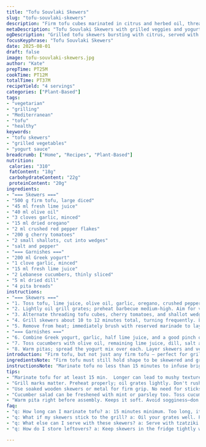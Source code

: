 ```yaml
---
title: "Tofu Souvlaki Skewers"
slug: "tofu-souvlaki-skewers"
description: "Firm tofu cubes marinated in citrus and herbed oil, threaded with colorful bell peppers and shallots, grilled until charred and juicy. Served with a garlicky yogurt-dill sauce and crisp cucumber salad. A vegetarian take on Greek souvlaki, replacing mini peppers with cherry tomatoes and swapping sour cream for Greek yogurt for tang and creaminess. Grilling technique focuses on visual cues, char marks, and firmness. Mentions common substitutions, handling tofu texture, and salvage tips for uneven grilling or sticking. Balanced tartness, spice, smoky aroma, and fresh crunch throughout the dish."
metaDescription: "Tofu Souvlaki Skewers with grilled veggies and yogurt-dill sauce. A vibrant Mediterranean dish perfect for plant-based meals."
ogDescription: "Grilled tofu skewers bursting with citrus, served with tangy yogurt-dill sauce. A hearty vegetarian Mediterranean option."
focusKeyphrase: "Tofu Souvlaki Skewers"
date: 2025-08-01
draft: false
image: tofu-souvlaki-skewers.jpg
author: "Kate"
prepTime: PT25M
cookTime: PT12M
totalTime: PT37M
recipeYield: "4 servings"
categories: ["Plant-Based"]
tags:
- "vegetarian"
- "grilling"
- "Mediterranean"
- "tofu"
- "healthy"
keywords:
- "tofu skewers"
- "grilled vegetables"
- "yogurt sauce"
breadcrumb: ["Home", "Recipes", "Plant-Based"]
nutrition: 
 calories: "310"
 fatContent: "18g"
 carbohydrateContent: "22g"
 proteinContent: "20g"
ingredients:
- "=== Skewers ==="
- "500 g firm tofu, large diced"
- "45 ml fresh lime juice"
- "40 ml olive oil"
- "3 cloves garlic, minced"
- "15 ml dried oregano"
- "2 ml crushed red pepper flakes"
- "200 g cherry tomatoes"
- "2 small shallots, cut into wedges"
- "salt and pepper"
- "=== Garnishes ==="
- "200 ml Greek yogurt"
- "1 clove garlic, minced"
- "15 ml fresh lime juice"
- "2 Lebanese cucumbers, thinly sliced"
- "5 ml dried dill"
- "4 pita breads"
instructions:
- "=== Skewers ==="
- "1. Toss tofu, lime juice, olive oil, garlic, oregano, crushed pepper, salt and pepper in a shallow glass dish or sealable bag. Let sit 20 minutes to absorb citrus brightness; tofu will soften without falling apart. Retain marinade for later."
- "2. Lightly oil grill grates; preheat barbecue medium-high. Aim for visible grill marks on tofu and vegetables to build flavor via Maillard browning, not just color."
- "3. Alternate threading tofu cubes, cherry tomatoes, and shallot wedges onto metal or soaked wooden skewers. Keep uniform size for even cooking. Cherry tomatoes add pop and juice unlike peppers which risk drying."
- "4. Grill skewers about 10 to 12 minutes total, turning frequently. Look for firm edges on tofu, blistered tomato skins, and softened shallot wedges. Tofu should slightly spring back, not mushy or burnt."
- "5. Remove from heat; immediately brush with reserved marinade to layer flavor and keep tofu moist."
- "=== Garnishes ==="
- "6. Combine Greek yogurt, garlic, half lime juice, and a good pinch of salt. Yogurt tang cuts through char while garlic punches the sauce, balancing richness."
- "7. Toss cucumbers with olive oil, remaining lime juice, dill, salt and pepper. Dill’s herbal brightness lightens the cucumbers’ crispness, offering contrast to tender grill items."
- "8. Warm pitas; spread the yogurt mix over each. Layer skewers and veggies, serve with cucumber salad alongside. Wrap and eat promptly to retain pita softness without sogginess."
introduction: "Firm tofu, but not just any firm tofu — perfect for grilling without falling apart. Marinating brightens it up, lime juice wakes it, oregano and garlic punch in herbal heat, crushed chili adds mild kick. Cherry tomatoes instead of peppers—juicy bursts instead of dry crunch, flavors that bloom over heat. Shallots give sweetness, caramelizing when they hit the hot grill. Visual cues matter here: golden grill marks, tofu slightly firm but tender, skins of tomatoes blistered and wrinkled but intact, shallots softened and sweet. On side, thick tangy yogurt tied with fresh lime and garlic; cucumbers dressed with dill for crisp freshness—dill, the herb you sometimes overlook but shouldn’t. Warm pita, spread with yogurt, adding tofu and veggies, quick fix for filling, fresh bites. Approach the grill with attention—don’t rush, don’t overpoke, flipping gently when edges start to caramelize. Kidney out char, not ash. The payoff is smoky, bright, layered textures and flavors that are all savory and vibrant."
ingredientsNote: "Firm tofu must still hold shape to be skewered and grilled—silken or soft tofu will crumble apart under heat. Press tofu well beforehand to remove excess moisture, but don't squeeze it dry or it gets rubbery. Lime juice shines here but lemon works in pinch. Olive oil helps carry fat-soluble flavors and prevents sticking—vegetable oil swap if preferred. Crushed red pepper flakes introduce subtle heat; leave them out for mild or add chipotle powder for smoky twist. Cherry tomatoes released juice during cooking, replacing original peppers’ textural role—you lose crunch but gain mellow sweetness. Shallots caramelize faster than onions; shortcuts to use regular red onions but expect longer grilling times. Greek yogurt replaces sour cream for tang and lighter texture, bonus protein boost. Dill is classic, but mint or parsley would also play nicely in cucumber salad. Pitas warm right on grill for authentic char or gently in oven if time is tight."
instructionsNote: "Marinate tofu no less than 15 minutes to infuse brightness and garlic, but avoid overly long marinades as citrus acidity can start to break down protein and lead to mush. Retain marinade for finishing glaze post-grilling, contributes moistness and flavor layers. Preheat grill thoroughly—never skimp here. Oiling grates avoids sticking, especially crucial for tofu surfaces. Skewer in consistent size blocks with veggies for even grilling; small cherry tomatoes blister quickly and can overcook fast—monitor closely. Flip often, looking for blistered skin and firm texture, use gently angled spatula or tongs, avoid piercing tofu which causes juice loss. Timing varies slightly with grill temp and size of cubes; rely more on visual and tactile cues than timer watch. Mix sauces and salads just before serving to keep freshness intact. Spread yogurt thickly enough to serve as cooling foil against spicy tofu. Assemble last moment to protect pita from sogginess, wrapping in foil or kitchen towel if holding. Watch grilling smoke too—too heavy smoke means flare-ups or charred bits; lift skewers off direct flame when required."
tips:
- "Marinate tofu for at least 15 min.  Longer can lead to mushy texture. Retain that marinade for brushing afterwards. Use firm tofu; silken won’t hold. Press well to remove moisture. It helps. Look for shiny, soft edges without crumbling."
- "Grill marks matter. Preheat properly; oil grates lightly. Don't rush flips. Watch for blistered tomato skins, firm yet tender tofu. Keep veggies uniform. Will cook evenly that way. Cherry tomatoes burst—carry moisture while grilling."
- "Use soaked wooden skewers or metal for firm grip. No need for sticks breaking. Avoid piercing tofu; lose juices. Shallots caramelize well. If using onions, expect longer grill time. They don’t sweeten fast. Keep watch."
- "Cucumber salad can be freshened with mint or parsley too. Toss cucumbers just before serving. Their crispness brings contrast. Dill is classic but explore variations. Serve the yogurt thickly spread. Balances char flavors nicely."
- "Warm pita right before assembly. Keeps it soft. Avoid sogginess—don't layer too long. Wrap in foil or a towel to shield. Quick assembly keeps everything fresh. Watch grilling smoke—heavy smoke can lead to charred bits."
faq:
- "q: How long can I marinate tofu? a: 15 minutes minimum. Too long, it breaks down. Citrus acidity does that. Avoid mushy texture. Stick with firm tofu not silken."
- "q: What if my skewers stick to the grill? a: Oil your grates well. Preheat thoroughly. Use tongs to gently lift. Resist the urge to poke. It can break apart."
- "q: What else can I serve with these skewers? a: Serve with tzatziki. Or a fresh salad. Pair with couscous or brown rice. Lots of options for contrasting textures."
- "q: How do I store leftovers? a: Keep skewers in the fridge tightly wrapped. Good for a couple days. Reheat gently on low heat. Grill briefly for crispness or microwave."

---
```

